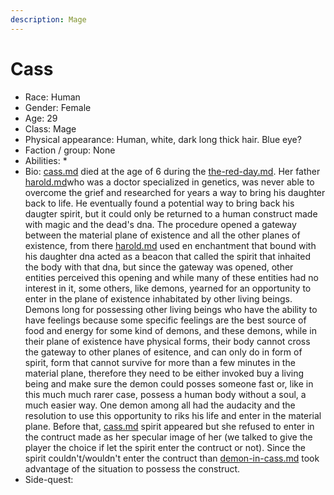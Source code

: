 ```yaml
---
description: Mage
---
```


# Cass

* Race: Human
* Gender: Female
* Age: 29
* Class:  Mage
* Physical appearance: Human, white, dark long thick hair. Blue eye?
* Faction / group: None
* Abilities:&#x20;
  *
* Bio: [cass.md](cass.md "mention") died at the age of 6 during the [the-red-day.md](../events/the-red-day.md "mention"). Her father [harold.md](../side-characters/harold.md "mention")who was a doctor specialized in genetics, was never able to overcome the grief and researched for years a way to bring his daughter back to life. He eventually found a potential way to bring back his daugter spirit, but it could only be returned to a human construct made with magic and the dead's dna. The procedure opened a gateway between the material plane of existence and all the other planes of existence, from there [harold.md](../side-characters/harold.md "mention") used en enchantment that bound with his daughter dna acted as a beacon that called the spirit that inhaited the body with that dna, but since the gateway was opened, other entities perceived this opening and while many of these entities had no interest in it, some others, like demons, yearned for an opportunity to enter in the plane of existence inhabitated by other living beings. Demons long for possessing other living beings who have the ability to have feelings because some specific feelings are the best source of food and energy for some kind of demons, and these demons, while in their plane of existence have physical forms, their body cannot cross the gateway to other planes of esitence, and can only do in form of spirit, form that cannot survive for more than a few minutes in the material plane, therefore they need to be either invoked buy a living being and make sure the demon could posses someone fast or, like in this much much rarer case, possess a human body without a soul, a much easier way. One demon among all had the audacity and the resolution to use this opportunity to riks his life and enter in the material plane. Before that, [cass.md](cass.md "mention") spirit appeared but she refused to enter in the contruct made as her specular image of her (we talked to give the player the choice if let the spirit enter the contruct or not). Since the spirit couldn't/wouldn't enter the contruct than [demon-in-cass.md](../side-characters/demon-in-cass.md "mention") took advantage of the situation to possess the construct.
* Side-quest:&#x20;
